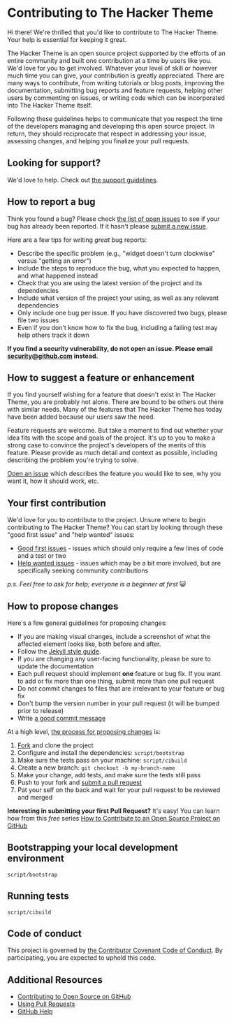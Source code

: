 # Contributing to The Hacker Theme

Hi there! We're thrilled that you'd like to contribute to The Hacker Theme. Your help is essential for keeping it great.

The Hacker Theme is an open source project supported by the efforts of an entire community and built one contribution at a time by users like you. We'd love for you to get involved. Whatever your level of skill or however much time you can give, your contribution is greatly appreciated. There are many ways to contribute, from writing tutorials or blog posts, improving the documentation, submitting bug reports and feature requests, helping other users by commenting on issues, or writing code which can be incorporated into The Hacker Theme itself.

Following these guidelines helps to communicate that you respect the time of the developers managing and developing this open source project. In return, they should reciprocate that respect in addressing your issue, assessing changes, and helping you finalize your pull requests.


## Looking for support?

We'd love to help. Check out [the support guidelines](SUPPORT.md).

## How to report a bug

Think you found a bug? Please check [the list of open issues](https://github.com/pages-themes/hacker/issues) to see if your bug has already been reported. If it hasn't please [submit a new issue](https://github.com/pages-themes/hacker/issues/new).

Here are a few tips for writing *great* bug reports:

* Describe the specific problem (e.g., "widget doesn't turn clockwise" versus "getting an error")
* Include the steps to reproduce the bug, what you expected to happen, and what happened instead
* Check that you are using the latest version of the project and its dependencies
* Include what version of the project your using, as well as any relevant dependencies
* Only include one bug per issue. If you have discovered two bugs, please file two issues
* Even if you don't know how to fix the bug, including a failing test may help others track it down

**If you find a security vulnerability, do not open an issue. Please email security@github.com instead.**

## How to suggest a feature or enhancement

If you find yourself wishing for a feature that doesn't exist in The Hacker Theme, you are probably not alone. There are bound to be others out there with similar needs. Many of the features that The Hacker Theme has today have been added because our users saw the need.

Feature requests are welcome. But take a moment to find out whether your idea fits with the scope and goals of the project. It's up to you to make a strong case to convince the project's developers of the merits of this feature. Please provide as much detail and context as possible, including describing the problem you're trying to solve.

[Open an issue](https://github.com/pages-themes/hacker/issues/new) which describes the feature you would like to see, why you want it, how it should work, etc.



## Your first contribution

We'd love for you to contribute to the project. Unsure where to begin contributing to The Hacker Theme? You can start by looking through these "good first issue" and "help wanted" issues:

* [Good first issues](https://github.com/pages-themes/hacker/issues?q=is%3Aissue+is%3Aopen+label%3A%22good+first+issue%22) - issues which should only require a few lines of code and a test or two
* [Help wanted issues](https://github.com/pages-themes/hacker/issues?q=is%3Aissue+is%3Aopen+label%3A%22help+wanted%22) - issues which may be a bit more involved, but are specifically seeking community contributions

*p.s. Feel free to ask for help; everyone is a beginner at first* :smiley_cat:

## How to propose changes

Here's a few general guidelines for proposing changes:

* If you are making visual changes, include a screenshot of what the affected element looks like, both before and after.
* Follow the [Jekyll style guide](https://ben.balter.com/jekyll-style-guide).
* If you are changing any user-facing functionality, please be sure to update the documentation
* Each pull request should implement **one** feature or bug fix. If you want to add or fix more than one thing, submit more than one pull request
* Do not commit changes to files that are irrelevant to your feature or bug fix
* Don't bump the version number in your pull request (it will be bumped prior to release)
* Write [a good commit message](http://tbaggery.com/2008/04/19/a-note-about-git-commit-messages.html)

At a high level, [the process for proposing changes](https://guides.github.com/introduction/flow/) is:

1. [Fork](https://github.com/pages-themes/hacker/fork) and clone the project
2. Configure and install the dependencies: `script/bootstrap`
3. Make sure the tests pass on your machine: `script/cibuild`
4. Create a new branch: `git checkout -b my-branch-name`
5. Make your change, add tests, and make sure the tests still pass
6. Push to your fork and [submit a pull request](https://github.com/pages-themes/hacker/compare)
7. Pat your self on the back and wait for your pull request to be reviewed and merged

**Interesting in submitting your first Pull Request?** It's easy! You can learn how from this *free* series [How to Contribute to an Open Source Project on GitHub](https://egghead.io/series/how-to-contribute-to-an-open-source-project-on-github)

## Bootstrapping your local development environment

`script/bootstrap`

## Running tests

`script/cibuild`

## Code of conduct

This project is governed by [the Contributor Covenant Code of Conduct](CODE_OF_CONDUCT.md). By participating, you are expected to uphold this code.

## Additional Resources

* [Contributing to Open Source on GitHub](https://guides.github.com/activities/contributing-to-open-source/)
* [Using Pull Requests](https://help.github.com/articles/using-pull-requests/)
* [GitHub Help](https://help.github.com)

